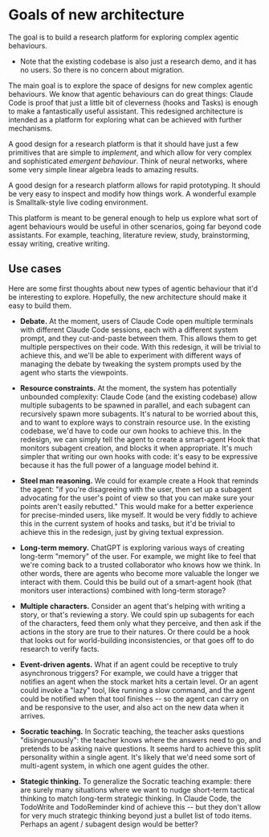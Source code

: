 # Goals of new architecture

The goal is to build a research platform for exploring complex agentic behaviours.
- Note that the existing codebase is also just a research demo, and it has no users.
  So there is no concern about migration.

The main goal is to explore the space of designs for new complex agentic behaviours. 
We know that agentic behaviours can do great things: Claude Code is proof that just
a little bit of cleverness (hooks and Tasks) is enough to make a fantastically useful assistant.
This redesigned architecture is intended as a platform for exploring what can be achieved
with further mechanisms.

A good design for a research platform is that it should have just a few primitives that are simple to *implement*,
and which allow for very complex and sophisticated *emergent behaviour*. Think of neural networks, where
some very simple linear algebra leads to amazing results.

A good design for a research platform allows for rapid prototyping. It should be very easy to
inspect and modify how things work. A wonderful example is Smalltalk-style live coding environment.

This platform is meant to be general enough
to help us explore what sort of agent behaviours would be useful in other scenarios,
going far beyond code assistants. For example, teaching, literature review, study, brainstorming,
essay writing, creative writing.


## Use cases

Here are some first thoughts about new types of agentic behaviour that it'd be interesting to explore.
Hopefully, the new architecture should make it easy to build them.

- **Debate.** 
  At the moment, users of Claude Code open multiple terminals with different Claude Code sessions,
  each with a different system prompt, and they cut-and-paste between them. This allows them to get 
  multiple perspectives on their code. With this redesign, it will be trivial to achieve this, and
  we'll be able to experiment with different ways of managing the debate by tweaking the system prompts
  used by the agent who starts the viewpoints.

- **Resource constraints.**
  At the moment, the system has potentially unbounded complexity: Claude Code (and the existing codebase)
  allow multiple subagents to be spawned in parallel, and each subagent can recursively spawn more subagents.
  It's natural to be worried about this, and to want to explore ways to constrain resource use.
  In the existing codebase, we'd have to code our own hooks to achieve this. In the redesign, we 
  can simply tell the agent to create a smart-agent Hook that monitors subagent creation, and blocks it when 
  appropriate. It's much simpler that writing our own hooks with code: it's easy to be expressive because it has
  the full power of a language model behind it.

- **Steel man reasoning.**
  We could for example create a Hook that reminds the agent: "if you're disagreeing with the user,
  then set up a subagent advocating for the user's point of view so that you can make sure your points
  aren't easily rebutted." This would make for a better experience for precise-minded users, like myself.
  It would be very fiddly to achieve this in the current system of hooks and tasks, but it'd be trivial
  to achieve this in the redesign, just by giving textual expression.

- **Long-term memory.** ChatGPT is exploring various ways of creating long-term "memory" of the user.
  For example, we might like to feel that we're coming back to a trusted collaborator who knows how we think.
  In other words, there are agents who become more valuable the longer we interact with them.
  Could this be build out of a smart-agent hook (that monitors user interactions) combined with 
  long-term storage?

- **Multiple characters.** Consider an agent that's helping with writing a story, or that's reviewing a
  story. We could spin up subagents for each of the characters, feed them only what they perceive, and
  then ask if the actions in the story are true to their natures. Or there could be a hook that looks
  out for world-building inconsistencies, or that goes off to do research to verify facts.

- **Event-driven agents.** What if an agent could be receptive to truly asynchronous triggers? For example,
  we could have a trigger that notifies an agent when the stock market hits a certain level. Or an agent
  could invoke a "lazy" tool, like running a slow command, and the agent could be notified when that
  tool finishes -- so the agent can carry on and be responsive to the user, and also act on the new data
  when it arrives.

- **Socratic teaching.** In Socratic teaching, the teacher asks questions "disingenuously": the teacher knows
  where the answers need to go, and pretends to be asking naive questions. It seems hard to achieve this
  split personality within a single agent. It's likely that we'd need some sort of multi-agent system,
  in which one agent guides the other.
  
- **Stategic thinking.** To generalize the Socratic teaching example: there are surely many situations where
  we want to nudge short-term tactical thinking to match long-term strategic thinking. In Claude Code, the
  TodoWrite and TodoReminder kind of achieve this -- but they don't allow for very much strategic thinking
  beyond just a bullet list of todo items. Perhaps an agent / subagent design would be better?



